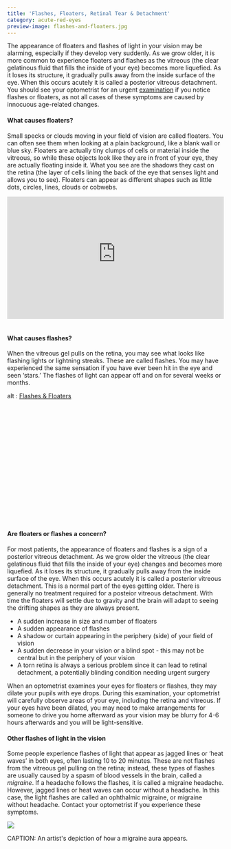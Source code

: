 ```yaml
---
title: 'Flashes, Floaters, Retinal Tear & Detachment'
category: acute-red-eyes
preview-image: flashes-and-floaters.jpg
---
```

<div class="employee-heading">
<p>The appearance of floaters and flashes of light in your vision may be alarming, especially if they develop very suddenly. As we grow older, it is more common to experience floaters and flashes as the vitreous (the clear gelatinous fluid that fills the inside of your eye) becomes more liquefied. As it loses its structure, it gradually pulls away from the inside surface of the eye. When this occurs acutely it is called a posterior vitreous detachment. You should see your optometrist for an urgent <a href="/what-we-do/eye-exam">examination</a> if you notice flashes or floaters, as not all cases of these symptoms are caused by innocuous age-related changes.</p>
</div> 

#### What causes floaters?

Small specks or clouds moving in your field of vision are called floaters. You can often see them when looking at a plain background, like a blank wall or blue sky. Floaters are actually tiny clumps of cells or material inside the vitreous, so while these objects look like they are in front of your eye, they are actually floating inside it. What you see are the shadows they cast on the retina (the layer of cells lining the back of the eye that senses light and allows you to see). Floaters can appear as different shapes such as little dots, circles, lines, clouds or cobwebs.

<div class="myWrapper" style="position: relative; padding-bottom: 56.25%; height: 0;"><iframe frameborder="0" type="text/html" src="https://2689-2347.captiv8online.com/animations/embed/one/floaters-what?player_width=100%&player_height=100%&site_company_language=34&autostart=false" width="100%" height="100%" style="position:absolute;top:0;left:0;width:100%;height:100%;"></iframe></div>

<br>

#### What causes flashes?

When the vitreous gel pulls on the retina, you may see what looks like flashing lights or lightning streaks. These are called flashes. You may have experienced the same sensation if you have ever been hit in the eye and seen ‘stars.’ The flashes of light can appear off and on for several weeks or months. 

<div class="myWrapper" style="position: relative; padding-bottom: 56.25%; height: 0;"><!--\[if IE]><iframe frameborder="0" type="text/html" src="https://2689-2347.captiv8online.com/animations/embed/one/l-lo-t?player_width=100%&player_height=100%&site_company_language=34&autostart=false" width="100%" height="100%" style="position:absolute;top:0;left:0;width:100%;height:100%;"></iframe><!\[endif]--><!--\[if !IE]> <--><object data="https://2689-2347.captiv8online.com/animations/embed/one/l-lo-t?player_width=100%&player_height=100%&site_company_language=34&autostart=false" type="text/html" width="100%" height="100%" style="position:absolute;top:0;left:0;width:100%;height:100%;">  alt : <a href="https://2689-2347.captiv8online.com/animations/embed/one/l-lo-t?player_width=100%&player_height=100%&site_company_language=34&autostart=false">Flashes & Floaters</a></object><!--> <!\[endif]--></div>

<br>

#### Are floaters or flashes a concern?

For most patients, the appearance of floaters and flashes is a sign of a posterior vitreous detachment. As we grow older the vitreous (the clear gelatinous fluid that fills the inside of your eye) changes and becomes more liquefied. As it loses its structure, it gradually pulls away from the inside surface of the eye. When this occurs acutely it is called a posterior vitreous detachment. This is a normal part of the eyes getting older. There is generally no treatment required for a posteior vitreous detachment. With time the floaters will settle due to gravity and the brain will adapt to seeing the drifting shapes as they are always present. 

* A sudden increase in size and number of floaters
* A sudden appearance of flashes
* A shadow or curtain appearing in the periphery (side) of your field of vision
* A sudden decrease in your vision or a blind spot - this may not be central but in the periphery of your vision
* A torn retina is always a serious problem since it can lead to retinal detachment, a potentially blinding condition needing urgent surgery

When an optometrist examines your eyes for floaters or flashes, they may dilate your pupils with eye drops. During this examination, your optometrist will carefully observe areas of your eye, including the retina and vitreous. If your eyes have been dilated, you may need to make arrangements for someone to drive you home afterward as your vision may be blurry for 4-6 hours afterwards and you will be light-sensitive.

#### Other flashes of light in the vision

Some people experience flashes of light that appear as jagged lines or ‘heat waves’ in both eyes, often lasting 10 to 20 minutes. These are not flashes from the vitreous gel pulling on the retina; instead, these types of flashes are usually caused by a spasm of blood vessels in the brain, called a <i>migraine</i>. If a headache follows the flashes, it is called a migraine headache. However, jagged lines or heat waves can occur without a headache. In this case, the light flashes are called an ophthalmic migraine, or migraine without headache. Contact your optometrist if you experience these symptoms.

![](/uploads/migraine_aura.jpg)

CAPTION: An artist's depiction of how a migraine aura appears.
